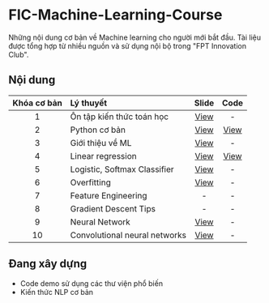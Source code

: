 # FIC-Machine-Learning-Course
Những nội dung cơ bản về Machine learning cho người mới bắt đầu. Tài liệu được tổng hợp từ nhiều nguồn và sử dụng nội bộ trong "FPT Innovation Club".
## Nội dung
| **Khóa cơ bản** | **Lý thuyết** | **Slide** | **Code** |
|:---:|:---|:---:|:---:|
| 1 | Ôn tập kiến thức toán học | [View](https://github.com/tadangkhoa1999/FIC-Machine-Learning-Course/blob/master/slide_pdf/Math.pdf) | - |
| 2 | Python cơ bản | [View](https://github.com/tadangkhoa1999/FIC-Machine-Learning-Course/blob/master/slide_pdf/Python.pdf) | [View](https://github.com/tadangkhoa1999/FIC-Machine-Learning-Course/tree/master/code/Python) |
| 3 | Giới thiệu về ML | [View](https://github.com/tadangkhoa1999/FIC-Machine-Learning-Course/blob/master/slide_pdf/Intro%20to%20ML.pdf) | - |
| 4 | Linear regression | [View](https://github.com/tadangkhoa1999/FIC-Machine-Learning-Course/blob/master/slide_pdf/Linear%20regression.pdf) | [View](https://github.com/tadangkhoa1999/FIC-Machine-Learning-Course/blob/master/code/Linear_regression.ipynb) |
| 5 | Logistic, Softmax Classifier | [View](https://github.com/tadangkhoa1999/FIC-Machine-Learning-Course/blob/master/slide_pdf/Logistic%2C%20Softmax%20Classifier.pdf) | - |
| 6 | Overfitting | [View](https://github.com/tadangkhoa1999/FIC-Machine-Learning-Course/blob/master/slide_pdf/Overfitting.pdf) | - |
| 7 | Feature Engineering | - | - |
| 8 | Gradient Descent Tips | - | - |
| 9 | Neural Network | [View](https://github.com/tadangkhoa1999/FIC-Machine-Learning-Course/blob/master/slide_pdf/Neural%20Network.pdf) | - |
| 10 | Convolutional neural networks | [View](https://github.com/tadangkhoa1999/FIC-Machine-Learning-Course/blob/master/slide_pdf/Convolutional%20neural%20networks.pdf) | - |
## Đang xây dựng
* Code demo sử dụng các thư viện phổ biến
* Kiến thức NLP cơ bản
